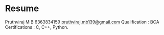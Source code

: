 # Resume
Pruthviraj M B
6363834159
pruthviraj.mb139@gmail.com
Qualification : BCA
Certifications : C, C++, Python.
